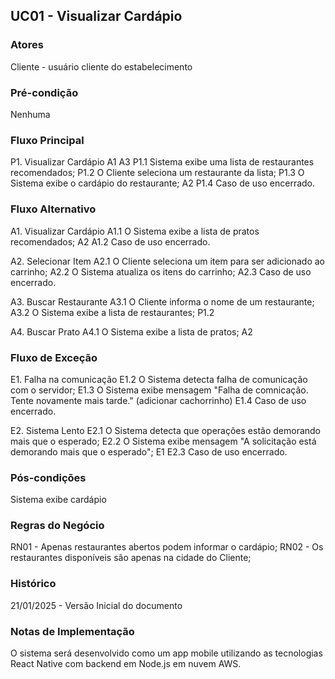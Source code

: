 ## UC01 - Visualizar Cardápio

### Atores

Cliente - usuário cliente do estabelecimento

### Pré-condição

Nenhuma

### Fluxo Principal

P1. Visualizar Cardápio A1 A3
P1.1 Sistema exibe uma lista de restaurantes recomendados;
P1.2 O Cliente seleciona um restaurante da lista;
P1.3 O Sistema exibe o cardápio do restaurante; A2
P1.4 Caso de uso encerrado.

### Fluxo Alternativo

A1. Visualizar Cardápio
A1.1 O Sistema exibe a lista de pratos recomendados; A2
A1.2 Caso de uso encerrado.

A2. Selecionar Item
A2.1 O Cliente seleciona um item para ser adicionado ao carrinho;
A2.2 O Sistema atualiza os itens do carrinho;
A2.3 Caso de uso encerrado.

A3. Buscar Restaurante
A3.1 O Cliente informa o nome de um restaurante;
A3.2 O Sistema exibe a lista de restaurantes; P1.2

A4. Buscar Prato
A4.1 O Sistema exibe a lista de pratos; A2

### Fluxo de Exceção

E1. Falha na comunicação
E1.2 O Sistema detecta falha de comunicação com o servidor;
E1.3 O Sistema exibe mensagem "Falha de comnicação. Tente novamente mais tarde." (adicionar cachorrinho)
E1.4 Caso de uso encerrado.

E2. Sistema Lento
E2.1 O Sistema detecta que operações estão demorando mais que o esperado;
E2.2 O Sistema exibe mensagem "A solicitação está demorando mais que o esperado"; E1
E2.3 Caso de uso encerrado.

### Pós-condições

Sistema exibe cardápio

### Regras do Negócio

RN01 - Apenas restaurantes abertos podem informar o cardápio;
RN02 - Os restaurantes disponíveis são apenas na cidade do Cliente;

### Histórico

21/01/2025 - Versão Inicial do documento

### Notas de Implementação

O sistema será desenvolvido como um app mobile utilizando as tecnologias React Native com backend em Node.js em nuvem AWS.

